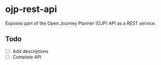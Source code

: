 # ojp-rest-api

Exposes part of the Open Journey Planner (OJP) API as a REST service.

## Todo

- [ ] Add descriptions
- [ ] Complete API
